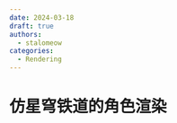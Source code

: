 ```yaml
---
date: 2024-03-18
draft: true
authors:
  - stalomeow
categories:
  - Rendering
---
```


# 仿星穹铁道的角色渲染


